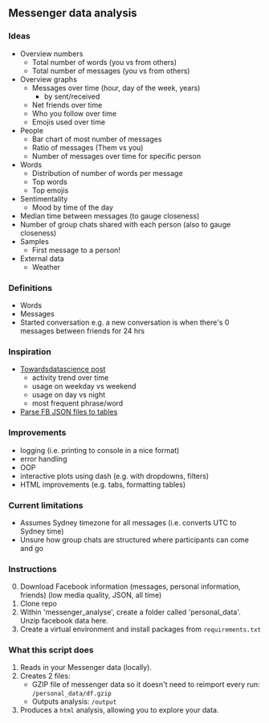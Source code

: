## Messenger data analysis

### Ideas
- Overview numbers
    - Total number of words (you vs from others)
    - Total number of messages (you vs from others)
- Overview graphs
    - Messages over time (hour, day of the week, years)
        - by sent/received
    - Net friends over time
    - Who you follow over time
    - Emojis used over time
- People
    - Bar chart of most number of messages
    - Ratio of messages (Them vs you)
    - Number of messages over time for specific person
- Words
    - Distribution of number of words per message
    - Top words
    - Top emojis
- Sentimentality
    - Mood by time of the day
- Median time between messages (to gauge closeness)
- Number of group chats shared with each person (also to gauge closeness)
- Samples
    - First message to a person!
- External data
    - Weather

### Definitions
- Words
- Messages
- Started conversation e.g. a new conversation is when there's 0 messages between friends for 24 hrs

### Inspiration
- [Towardsdatascience post](https://towardsdatascience.com/download-and-analyse-your-facebook-messenger-data-6d1b49404e09)
    - activity trend over time
    - usage on weekday vs weekend
    - usage on day vs night
    - most frequent phrase/word
- [Parse FB JSON files to tables](https://github.com/numbersprotocol/fb-json2table)

### Improvements
- logging (i.e. printing to console in a nice format)
- error handling
- OOP
- interactive plots using dash (e.g. with dropdowns, filters)
- HTML improvements (e.g. tabs, formatting tables)

### Current limitations
- Assumes Sydney timezone for all messages (i.e. converts UTC to Sydney time)
- Unsure how group chats are structured where participants can come and go


### Instructions
0. Download Facebook information (messages, personal information, friends) (low media quality, JSON, all time)
1. Clone repo
2. Within 'messenger_analyse', create a folder called 'personal_data'. Unzip facebook data here.
3. Create a virtual environment and install packages from `requirements.txt`

### What this script does
1. Reads in your Messenger data (locally).
2. Creates 2 files: 
    - GZIP file of messenger data so it doesn't need to reimport every run: `/personal_data/df.gzip`
    - Outputs analysis: `/output`
3. Produces a `html` analysis, allowing you to explore your data.